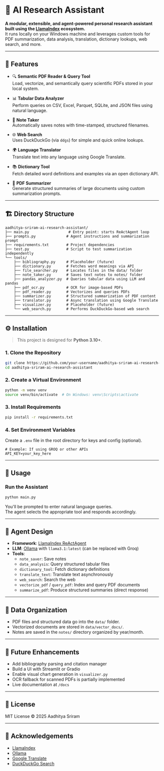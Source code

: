 # 🧠 AI Research Assistant

**A modular, extensible, and agent-powered personal research assistant built using the [LlamaIndex](https://github.com/jerryjliu/llama_index) ecosystem.**  
It runs locally on your Windows machine and leverages custom tools for PDF summarization, data analysis, translation, dictionary lookups, web search, and more.

---

## 📌 Features

- 🔍 **Semantic PDF Reader & Query Tool**  
  Load, vectorize, and semantically query scientific PDFs stored in your local system.

- 📊 **Tabular Data Analyzer**  
  Perform queries on CSV, Excel, Parquet, SQLite, and JSON files using natural language.

- 📝 **Note Taker**  
  Automatically saves notes with time-stamped, structured filenames.

- 🌐 **Web Search**  
  Uses DuckDuckGo (via `ddgs`) for simple and quick online lookups.

- 🌍 **Language Translator**  
  Translate text into any language using Google Translate.

- 📚 **Dictionary Tool**  
  Fetch detailed word definitions and examples via an open dictionary API.

- 📑 **PDF Summarizer**  
  Generate structured summaries of large documents using custom summarization prompts.

---

## 🏗️ Directory Structure

```
aadhitya-sriram-ai-research-assistant/
├── main.py                  # Entry point: starts ReActAgent loop
├── prompts.py              # Agent instructions and summarization prompt
├── requirements.txt        # Project dependencies
├── test.py                 # Script to test summarization independently
└── tools/
    ├── bibliography.py     # Placeholder (future)
    ├── dictionary.py       # Fetches word meanings via API
    ├── file_searcher.py    # Locates files in the data/ folder
    ├── note_taker.py       # Saves text notes to notes/ folder
    ├── pandas_analyzer.py  # Queries tabular data using LLM and pandas
    ├── pdf_ocr.py          # OCR for image-based PDFs
    ├── pdf_reader.py       # Vectorizes and queries PDFs
    ├── summarizer.py       # Structured summarization of PDF content
    ├── translator.py       # Async translation using Google Translate
    ├── visualizer.py       # Placeholder (future)
    └── web_search.py       # Performs DuckDuckGo-based web search
```

---

## ⚙️ Installation

> This project is designed for **Python 3.10+**.

### 1. Clone the Repository

```bash
git clone https://github.com/your-username/aadhitya-sriram-ai-research-assistant.git
cd aadhitya-sriram-ai-research-assistant
```

### 2. Create a Virtual Environment

```bash
python -m venv venv
source venv/bin/activate  # On Windows: venv\Scripts\activate
```

### 3. Install Requirements

```bash
pip install -r requirements.txt
```

### 4. Set Environment Variables

Create a `.env` file in the root directory for keys and config (optional).

```env
# Example: If using GROQ or other APIs
API_KEY=your_key_here
```

---

## 🚀 Usage

### Run the Assistant

```bash
python main.py
```

You'll be prompted to enter natural language queries.  
The agent selects the appropriate tool and responds accordingly.

---

## 🧠 Agent Design

- **Framework**: [LlamaIndex ReActAgent](https://docs.llamaindex.ai/en/stable/)
- **LLM**: [Ollama](https://ollama.com) with `llama3.1:latest` (can be replaced with Groq)
- **Tools**:
  - `note_saver`: Save notes
  - `data_analysis`: Query structured tabular files
  - `dictionary_tool`: Fetch dictionary definitions
  - `translate_text`: Translate text asynchronously
  - `web_search`: Search the web
  - `vectorize_pdf` / `query_pdf`: Index and query PDF documents
  - `summarize_pdf`: Produce structured summaries (direct response)

---

## 📁 Data Organization

- PDF files and structured data go into the `data/` folder.
- Vectorized documents are stored in `data/vector_docs/`.
- Notes are saved in the `notes/` directory organized by year/month.

---

## 🔧 Future Enhancements

- Add bibliography parsing and citation manager
- Build a UI with Streamlit or Gradio
- Enable visual chart generation in `visualizer.py`
- OCR fallback for scanned PDFs is partially implemented
- Live documentation at `/docs`

---

## 📜 License

MIT License © 2025 Aadhitya Sriram

---

## 🙌 Acknowledgements

- [LlamaIndex](https://github.com/jerryjliu/llama_index)
- [Ollama](https://ollama.com)
- [Google Translate](https://pypi.org/project/googletrans/)
- [DuckDuckGo Search](https://pypi.org/project/duckduckgo-search/)
